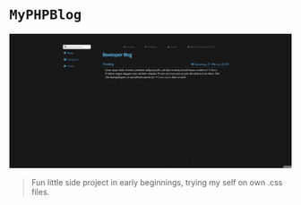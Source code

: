 # `MyPHPBlog`

![Animation](raw_html/preview.gif)
> Fun little side project in early beginnings, trying my self on own .css files.